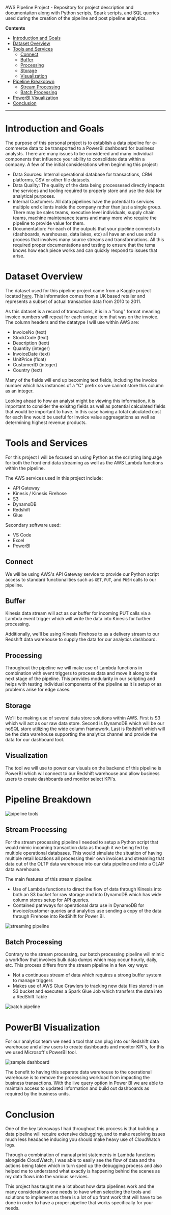 AWS Pipeline Project - Repository for project description and documentaiton along with Python scripts, Spark scripts, and SQL queries used during the creation of the pipeline and post pipeline analytics.

**Contents**

- [Introduction and Goals](#introduction-and-goals)
- [Dataset Overview](#dataset-overview)
- [Tools and Services](#tools-and-services)
  - [Connect](#connect)
  - [Buffer](#buffer)
  - [Processing](#processing)
  - [Storage](#storage)
  - [Visualization](#visualization)
- [Pipeline Breakdown](#pipeline-breakdown)
  - [Stream Processing](#stream-processing)
  - [Batch Processing](#batch-processing)
- [PowerBI Visualization](#powerbi-visualization)
- [Conclusion](#conclusion)

---

# Introduction and Goals
The purpose of this personal project is to establish a data pipeline for e-commerce data to be transported to a PowerBI dashboard for business analysts. There are many issues to be considered and many individual components that influence your ability to consolidate data within a company. A few of the initial considerations when beginning this project:

- Data Sources: Internal operational database for transactions, CRM platforms, CSV or other file datasets.
- Data Quality: The quality of the data being processesed directly impacts the services and tooling required to properly store and use the data for analytical purposes.
- Internal Customers: All data pipelines have the potential to services multiple end clients inside the company rather than just a single group. There may be sales teams, executive level individuals, supply chain teams, machine maintenance teams and many more who require the pipeline to provide value for them.
- Documentation: For each of the outputs that your pipeline connects to (dashboards, warehouses, data lakes, etc) all have an end use and a process that involves many source streams and transformations. All this required proper documentations and testing to ensure that the tema knows how each piece works and can quickly respond to issues that arise.


# Dataset Overview
The dataset used for this pipeline project came from a Kaggle project located [here](https://www.kaggle.com/datasets/carrie1/ecommerce-data). This information comes from a UK based retailer and represents a subset of actual transaction data from 2010 to 2011.

As this dataset is a record of transactions, it is in a "long" format meaning invoice numbers will repeat for each unique item that was on the invoice. The column headers and the datatype I will use within AWS are:

- InvoiceNo (text)
- StockCode (text)
- Description (text)
- Quantity (integer)
- InvoiceDate (text)
- UnitPrice (float)
- CustomerID (integer)
- Country (text)

Many of the fields will end up becoming text fields, including the invoice number which has instances of a "C" prefix so we cannot store this column as an integer.

Looking ahead to how an analyst might be viewing this information, it is important to consider the exisitng fields as well as potential calculated fields that would be important to have. In this case having a total calculated cost for each line would be useful for invoice value aggreagations as well as determining highest revenue products.

# Tools and Services
For this project I will be focused on using Python as the scripting language for both the front end data streaming as well as the AWS Lambda functions within the pipeline.

The AWS services used in this project include:
- API Gateway
- Kinesis / Kinesis Firehose
- S3
- DynamoDB
- Redshift
- Glue

Secondary software used:
- VS Code
- Excel
- PowerBI

## Connect
We will be using AWS's API Gateway service to provide our Python script access to standard functionalities such as `GET`, `PUT`, and `PUSH` calls to our pipeline. 

## Buffer
Kinesis data stream will act as our buffer for incoming PUT calls via a Lambda event trigger which will write the data into Kinesis for further processing.

Additionally, we'll be using Kinesis Firehose to as a delivery stream to our Redshift data warehouse to supply the data for our analytics dashboard.

## Processing
Throughout the pipeline we will make use of Lambda functions in combination with event triggers to process data and move it along to the next stage of the pipeline. This provides modularity in our scripting and helps with testing individual components of the pipeline as it is setup or as problems arise for edge cases.

## Storage
We'll be making use of several data store solutions within AWS. First is S3 which will act as our raw data store. Second is DynamoDB which will be our noSQL store utilizing the wide column framework. Last is Redshift which will be the data warehouse supporting the analytics channel and provide the data for our dashboard tool.

## Visualization
The tool we will use to power our visuals on the backend of this pipeline is PowerBI  which wil connect to our Redshift warehouse and allow business users to create dashboards and monitor select KPI's.

# Pipeline Breakdown

![pipeline tools](ref-images/pipeline_board.png)

## Stream Processing

For the stream processing pipeline I needed to setup a Python script that would mimic incoming transaction data as though it we being fed by multiple operational databases. This would simulate the situation of having multiple retail locations all processing their own invoices and streaming that data out of the OLTP data warehouse into our data pipeline and into a OLAP data warehouse.

The main features of this stream pipeline:

- Use of Lambda functions to direct the flow of data through Kinesis into both an S3 bucket for raw storage and into DynamoDB which has wide column stores setup for API queries.
- Contained pathways for operational data use in DynamoDB for invoice/customer queries and analytics use sending a copy of the data through Firehose into RedShift for Power BI.

![streaming pipeline](ref-images/streaming_pipeline_board.png)

## Batch Processing

Contrary to the stream processing, our batch processing pipeline will mimic a workflow that involves bulk data dumps which may occur hourly, daily, etc. This process differs from the stream pipeline in a few key ways:

- Not a continuous stream of data which requires a strong buffer system to manage triggers
- Makes use of AWS Glue Crawlers to tracking new data files stored in an S3 bucket and executes a Spark Glue Job which transfers the data into a RedShift Table

![batch pipeline](ref-images/batch_pipeline_board.png)

# PowerBI Visualization

For our analytics team we need a tool that can plug into our Redshift data warehouse and allow users to create dashboards and monitor KPI's, for this we used Microsoft's PowerBI tool. 

![sample dashboard](ref-images/powerbi_redshift_dashboard.PNG)

The benefit to having this separate data warehouse to the operational warehouse is to remove the processing workload from impacting the business transactions. With the live query option in Power BI we are able to maintain access to updated information and build out dashboards as required by the business units.

# Conclusion

One of the key takeaways I had throughout this process is that building a data pipeline will require extensive debugging, and to make resolving issues much less headache inducing you should make heavy use of CloudWatch logs. 

Through a combination of manual print statements in Lambda functions alongside CloudWatch, I was able to easily see the flow of data and the actions being taken which in turn sped up the debugging process and also helped me to understand what exactly is happening behind the scenes as my data flows into the various services.

This project has taught me a lot about how data pipelines work and the many considerations one needs to have when selecting the tools and solutions to implement as there is a lot of up front work that will have to be done in order to have a proper pipeline that works specifically for your needs.